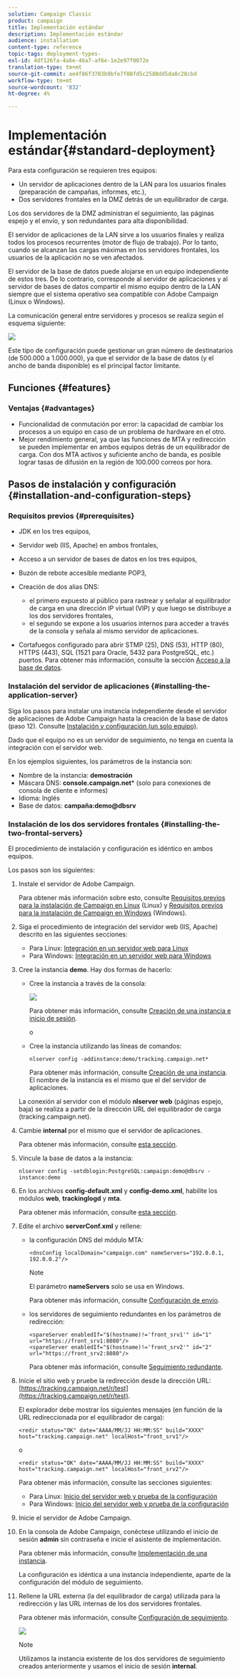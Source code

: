 ```yaml
---
solution: Campaign Classic
product: campaign
title: Implementación estándar
description: Implementación estándar
audience: installation
content-type: reference
topic-tags: deployment-types-
exl-id: 4df126fa-4a6e-46a7-af6e-1e2e97f0072e
translation-type: tm+mt
source-git-commit: ae4f86f3703b9bfe7f08fd5c2580dd5da8c28cbd
workflow-type: tm+mt
source-wordcount: '832'
ht-degree: 4%

---
```


# Implementación estándar{#standard-deployment}

Para esta configuración se requieren tres equipos:

* Un servidor de aplicaciones dentro de la LAN para los usuarios finales (preparación de campañas, informes, etc.),
* Dos servidores frontales en la DMZ detrás de un equilibrador de carga.

Los dos servidores de la DMZ administran el seguimiento, las páginas espejo y el envío, y son redundantes para alta disponibilidad.

El servidor de aplicaciones de la LAN sirve a los usuarios finales y realiza todos los procesos recurrentes (motor de flujo de trabajo). Por lo tanto, cuando se alcanzan las cargas máximas en los servidores frontales, los usuarios de la aplicación no se ven afectados.

El servidor de la base de datos puede alojarse en un equipo independiente de estos tres. De lo contrario, corresponde al servidor de aplicaciones y al servidor de bases de datos compartir el mismo equipo dentro de la LAN siempre que el sistema operativo sea compatible con Adobe Campaign (Linux o Windows).

La comunicación general entre servidores y procesos se realiza según el esquema siguiente:

![](assets/s_001_ncs_install_standardconfig.png)

Este tipo de configuración puede gestionar un gran número de destinatarios (de 500.000 a 1.000.000), ya que el servidor de la base de datos (y el ancho de banda disponible) es el principal factor limitante.

## Funciones {#features}

### Ventajas {#advantages}

* Funcionalidad de conmutación por error: la capacidad de cambiar los procesos a un equipo en caso de un problema de hardware en el otro.
* Mejor rendimiento general, ya que las funciones de MTA y redirección se pueden implementar en ambos equipos detrás de un equilibrador de carga. Con dos MTA activos y suficiente ancho de banda, es posible lograr tasas de difusión en la región de 100.000 correos por hora.

## Pasos de instalación y configuración {#installation-and-configuration-steps}

### Requisitos previos {#prerequisites}

* JDK en los tres equipos,
* Servidor web (IIS, Apache) en ambos frontales,
* Acceso a un servidor de bases de datos en los tres equipos,
* Buzón de rebote accesible mediante POP3,
* Creación de dos alias DNS:

   * el primero expuesto al público para rastrear y señalar al equilibrador de carga en una dirección IP virtual (VIP) y que luego se distribuye a los dos servidores frontales,
   * el segundo se expone a los usuarios internos para acceder a través de la consola y señala al mismo servidor de aplicaciones.

* Cortafuegos configurado para abrir STMP (25), DNS (53), HTTP (80), HTTPS (443), SQL (1521 para Oracle, 5432 para PostgreSQL, etc.) puertos. Para obtener más información, consulte la sección [Acceso a la base de datos](../../installation/using/network-configuration.md#database-access).

### Instalación del servidor de aplicaciones {#installing-the-application-server}

Siga los pasos para instalar una instancia independiente desde el servidor de aplicaciones de Adobe Campaign hasta la creación de la base de datos (paso 12). Consulte [Instalación y configuración (un solo equipo)](../../installation/using/standalone-deployment.md#installing-and-configuring--single-machine-).

Dado que el equipo no es un servidor de seguimiento, no tenga en cuenta la integración con el servidor web.

En los ejemplos siguientes, los parámetros de la instancia son:

* Nombre de la instancia: **demostración**
* Máscara DNS: **console.campaign.net*** (solo para conexiones de consola de cliente e informes)
* Idioma: Inglés
* Base de datos: **campaña:demo@dbsrv**

### Instalación de los dos servidores frontales {#installing-the-two-frontal-servers}

El procedimiento de instalación y configuración es idéntico en ambos equipos.

Los pasos son los siguientes:

1. Instale el servidor de Adobe Campaign.

   Para obtener más información sobre esto, consulte [Requisitos previos para la instalación de Campaign en Linux](../../installation/using/prerequisites-of-campaign-installation-in-linux.md) (Linux) y [Requisitos previos para la instalación de Campaign en Windows](../../installation/using/prerequisites-of-campaign-installation-in-windows.md) (Windows).

1. Siga el procedimiento de integración del servidor web (IIS, Apache) descrito en las siguientes secciones:

   * Para Linux: [Integración en un servidor web para Linux](../../installation/using/integration-into-a-web-server-for-linux.md)
   * Para Windows: [Integración en un servidor web para Windows](../../installation/using/integration-into-a-web-server-for-windows.md)

1. Cree la instancia **demo**. Hay dos formas de hacerlo:

   * Cree la instancia a través de la consola:

      ![](assets/install_create_new_connexion.png)

      Para obtener más información, consulte [Creación de una instancia e inicio de sesión](../../installation/using/creating-an-instance-and-logging-on.md).

      o

   * Cree la instancia utilizando las líneas de comandos:

      ```
      nlserver config -addinstance:demo/tracking.campaign.net*
      ```

      Para obtener más información, consulte [Creación de una instancia](../../installation/using/command-lines.md#creating-an-instance).
   El nombre de la instancia es el mismo que el del servidor de aplicaciones.

   La conexión al servidor con el módulo **nlserver web** (páginas espejo, baja) se realiza a partir de la dirección URL del equilibrador de carga (tracking.campaign.net).

1. Cambie **internal** por el mismo que el servidor de aplicaciones.

   Para obtener más información, consulte [esta sección](../../installation/using/configuring-campaign-server.md#internal-identifier).

1. Vincule la base de datos a la instancia:

   ```
   nlserver config -setdblogin:PostgreSQL:campaign:demo@dbsrv -instance:demo
   ```

1. En los archivos **config-default.xml** y **config-demo.xml**, habilite los módulos **web**, **trackinglogd** y **mta**.

   Para obtener más información, consulte [esta sección](../../installation/using/configuring-campaign-server.md#enabling-processes).

1. Edite el archivo **serverConf.xml** y rellene:

   * la configuración DNS del módulo MTA:

      ```
      <dnsConfig localDomain="campaign.com" nameServers="192.0.0.1, 192.0.0.2"/>
      ```

      >[!NOTE]
      >
      >El parámetro **nameServers** solo se usa en Windows.

      Para obtener más información, consulte [Configuración de envío](configure-delivery-settings.md).

   * los servidores de seguimiento redundantes en los parámetros de redirección:

      ```
      <spareServer enabledIf="$(hostname)!='front_srv1'" id="1" url="https://front_srv1:8080"/>
      <spareServer enabledIf="$(hostname)!='front_srv2'" id="2" url="https://front_srv2:8080"/>
      ```

      Para obtener más información, consulte [Seguimiento redundante](configuring-campaign-server.md#redundant-tracking).

1. Inicie el sitio web y pruebe la redirección desde la dirección URL: [https://tracking.campaign.net/r/test](https://tracking.campaign.net/r/test).

   El explorador debe mostrar los siguientes mensajes (en función de la URL redireccionada por el equilibrador de carga):

   ```
   <redir status="OK" date="AAAA/MM/JJ HH:MM:SS" build="XXXX" host="tracking.campaign.net" localHost="front_srv1"/>
   ```

   o

   ```
   <redir status="OK" date="AAAA/MM/JJ HH:MM:SS" build="XXXX" host="tracking.campaign.net" localHost="front_srv2"/>
   ```

   Para obtener más información, consulte las secciones siguientes:

   * Para Linux: [Inicio del servidor web y prueba de la configuración](../../installation/using/integration-into-a-web-server-for-linux.md#launching-the-web-server-and-testing-the-configuration)
   * Para Windows: [Inicio del servidor web y prueba de la configuración](../../installation/using/integration-into-a-web-server-for-windows.md#launching-the-web-server-and-testing-the-configuration)

1. Inicie el servidor de Adobe Campaign.
1. En la consola de Adobe Campaign, conéctese utilizando el inicio de sesión **admin** sin contraseña e inicie el asistente de implementación.

   Para obtener más información, consulte [Implementación de una instancia](../../installation/using/deploying-an-instance.md).

   La configuración es idéntica a una instancia independiente, aparte de la configuración del módulo de seguimiento.

1. Rellene la URL externa (la del equilibrador de carga) utilizada para la redirección y las URL internas de los dos servidores frontales.

   Para obtener más información, consulte [Configuración de seguimiento](../../installation/using/deploying-an-instance.md#tracking-configuration).

   ![](assets/d_ncs_install_tracking2.png)

   >[!NOTE]
   >
   >Utilizamos la instancia existente de los dos servidores de seguimiento creados anteriormente y usamos el inicio de sesión **internal**.
